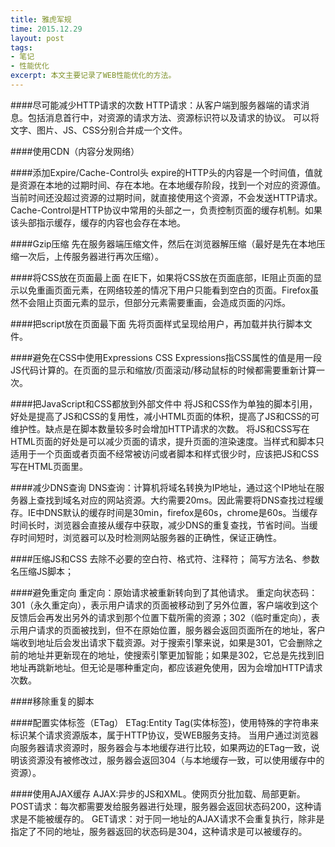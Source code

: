 ```yaml
---
title: 雅虎军规
time: 2015.12.29 
layout: post
tags:
- 笔记
- 性能优化
excerpt: 本文主要记录了WEB性能优化的方法。
---
```


####尽可能减少HTTP请求的次数
HTTP请求：从客户端到服务器端的请求消息。包括消息首行中，对资源的请求方法、资源标识符以及请求的协议。
可以将文字、图片、JS、CSS分别合并成一个文件。

####使用CDN（内容分发网络）

####添加Expire/Cache-Control头
expire的HTTP头的内容是一个时间值，值就是资源在本地的过期时间、存在本地。在本地缓存阶段，找到一个对应的资源值。当前时间还没超过资源的过期时间，就直接使用这个资源，不会发送HTTP请求。
Cache-Control是HTTP协议中常用的头部之一，负责控制页面的缓存机制。如果该头部指示缓存，缓存的内容也会存在本地。

####Gzip压缩
先在服务器端压缩文件，然后在浏览器解压缩（最好是先在本地压缩一次后，上传服务器进行再次压缩）。

####将CSS放在页面最上面
在IE下，如果将CSS放在页面底部，IE阻止页面的显示以免重画页面元素，在网络较差的情况下用户只能看到空白的页面。Firefox虽然不会阻止页面元素的显示，但部分元素需要重画，会造成页面的闪烁。

####把script放在页面最下面
先将页面样式呈现给用户，再加载并执行脚本文件。

####避免在CSS中使用Expressions
CSS Expressions指CSS属性的值是用一段JS代码计算的。在页面的显示和缩放/页面滚动/移动鼠标的时候都需要重新计算一次。

####把JavaScript和CSS都放到外部文件中
将JS和CSS作为单独的脚本引用，好处是提高了JS和CSS的复用性，减小HTML页面的体积，提高了JS和CSS的可维护性。缺点是在脚本数量较多时会增加HTTP请求的次数。
将JS和CSS写在HTML页面的好处是可以减少页面的请求，提升页面的渲染速度。当样式和脚本只适用于一个页面或者页面不经常被访问或者脚本和样式很少时，应该把JS和CSS写在HTML页面里。

####减少DNS查询
DNS查询：计算机将域名转换为IP地址，通过这个IP地址在服务器上查找到域名对应的网站资源。大约需要20ms。因此需要将DNS查找过程缓存。IE中DNS默认的缓存时间是30min，firefox是60s，chrome是60s。当缓存时间长时，浏览器会直接从缓存中获取，减少DNS的重复查找，节省时间。当缓存时间短时，浏览器可以及时检测网站服务器的正确性，保证正确性。

####压缩JS和CSS
去除不必要的空白符、格式符、注释符；
简写方法名、参数名压缩JS脚本；

####避免重定向
重定向：原始请求被重新转向到了其他请求。
重定向状态码：301（永久重定向），表示用户请求的页面被移动到了另外位置，客户端收到这个反馈后会再发出另外的请求到那个位置下载所需的资源；302（临时重定向），表示用户请求的页面被找到，但不在原始位置，服务器会返回页面所在的地址，客户端收到地址后会发出请求下载资源。对于搜索引擎来说，如果是301，它会删除之前的地址并更新现在的地址，使搜索引擎更加智能；如果是302，它总是先找到旧地址再跳新地址。但无论是哪种重定向，都应该避免使用，因为会增加HTTP请求次数。

####移除重复的脚本

####配置实体标签（ETag）
ETag:Entity Tag(实体标签)，使用特殊的字符串来标识某个请求资源版本，属于HTTP协议，受WEB服务支持。
当用户通过浏览器向服务器请求资源时，服务器会与本地缓存进行比较，如果两边的ETag一致，说明该资源没有被修改过，服务器会返回304（与本地缓存一致，可以使用缓存中的资源）。

####使用AJAX缓存
AJAX:异步的JS和XML。使网页分批加载、局部更新。
POST请求：每次都需要发给服务器进行处理，服务器会返回状态码200，这种请求是不能被缓存的。
GET请求：对于同一地址的AJAX请求不会重复执行，除非是指定了不同的地址，服务器返回的状态码是304，这种请求是可以被缓存的。
